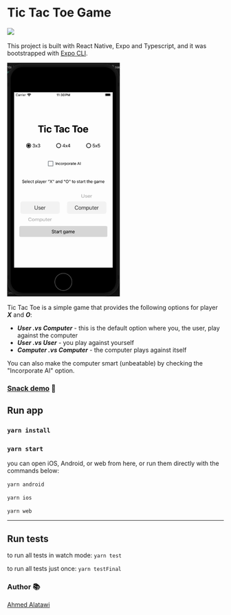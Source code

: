 # Tic Tac Toe Game

![](https://github.com/AhmedAlatawi/tic-tac-toe-game/actions/workflows/main.yml/badge.svg)

This project is built with React Native, Expo and Typescript, and it was bootstrapped with [Expo CLI](https://docs.expo.dev/get-started/create-a-new-app/).

![](./images/tic_tac_toe_img.gif)

Tic Tac Toe is a simple game that provides the following options for player **_X_** and **_O_**:

- **_User .vs Computer_** - this is the default option where you, the user, play against the computer
- **_User .vs User_** - you play against yourself
- **_Computer .vs Computer_** - the computer plays against itself

You can also make the computer smart (unbeatable) by checking the "Incorporate AI" option.

### [Snack demo](https://snack.expo.dev/@aalat001/github.com-ahmedalatawi-tic-tac-toe-game) :movie_camera:

## Run app

### `yarn install`

### `yarn start`

you can open iOS, Android, or web from here, or run them directly with the commands below:

`yarn android`

`yarn ios`

`yarn web`

---

## Run tests

to run all tests in watch mode: `yarn test`

to run all tests just once: `yarn testFinal`

### Author :books:

[Ahmed Alatawi](https://github.com/AhmedAlatawi)
